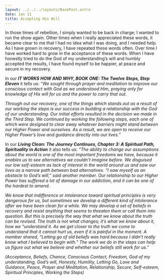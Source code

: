 ```yaml
---
layout: ../../../layouts/BasePost.astro
date: Jan 11
title: Accepting His Will
---
```

In those times of rebellion, I simply wanted to be back in charge; I wanted to run the show again. Other times when I really appreciated these words, it became clear to me that I had no idea what I was doing, and I needed help. As I have grown in recovery, I have repeated these words often. Over time I have worked hard to grow in the acceptance of these words. When I have honestly tried to do the God of my understanding’s will and humbly accepted the results, I have found myself to be happier, at peace and secure in my recovery.

In our ***IT WORKS HOW AND WHY, BOOK ONE: The Twelve Steps, Step Eleven*** it tells us: *“We sought through prayer and meditation to improve our conscious contact with God as we understood Him, praying only for knowledge of His will for us and the power to carry that out.*

*Through out our recovery, one of the things which stands out as a result of our working the steps is our success in building a relationship with the God of our understanding. Our initial efforts resulted in the decision we made in the Third Step. We continued by working the following steps, each one of which were designed to clear away whatever barriers might stand between our Higher Power and ourselves. As a result, we are open to receive our Higher Power’s love and guidance directly into our lives.”*

In our ***Living Clean: The Journey Continues, Chapter 3: A Spiritual Path, Spirituality in Action*** it also tells us: *“The ability to change our assumptions about the world is one of the most important freedoms we have, because it enables us to see alternatives we couldn’t imagine before. We disguised our low self-esteem as lack of interest in the world around us and saw our lives as a narrow path between bad alternatives. “I saw myself as an obstacle to God’s will,” said another member. Our relationship to our Higher Power has suffered a lot of damage in our addiction, and it can be one of the hardest to amend.*

*We know that indifference or intolerance toward spiritual principles is very dangerous for us, but sometimes we develop a different kind of intolerance after we have been clean for a while. We may develop a set of beliefs in recovery and resist anything that seems to threaten them or call them into question. But this is precisely the way that what we know about the truth can be revised. The truth is not what changes; it’s what we know about it, how we “understand it. As we get closer to the truth we come to understand that it cannot hurt us, even if it is painful in the moment. A member shared, “Letting go of old beliefs was hard because I didn’t really know what I believed to begin with.” The work we do in the steps can help us figure out what we believe and whether our beliefs still work for us.”*

*(Acceptance, Beliefs, Chance, Conscious Contact, Freedom, God of my understanding, God’s will, Honesty, Humility, Letting Go, Love and Guidance, Peace, Prayer and Meditation, Relationship, Secure, Self-esteem, Spiritual Principles, Working the Steps)*